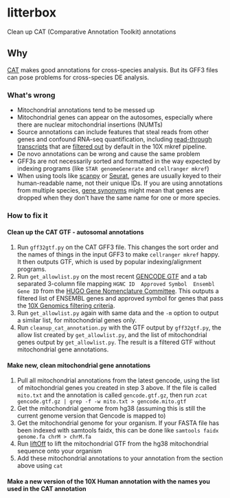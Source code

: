 # litterbox
Clean up CAT (Comparative Annotation Toolkit) annotations

## Why

[CAT](https://github.com/ComparativeGenomicsToolkit/Comparative-Annotation-Toolkit) makes good annotations for cross-species analysis. But its GFF3 files can pose problems for cross-species DE analysis.

### What's wrong

* Mitochondrial annotations tend to be messed up
* Mitochondrial genes can appear on the autosomes, especially where there are nuclear mitochondrial insertions (NUMTs)
* Source annotations can include features that steal reads from other genes and confound RNA-seq quantification, including [read-through transcripts](https://www.ensembl.info/2019/02/11/annotating-readthrough-transcription-in-ensembl/) that are [filtered out](https://www.10xgenomics.com/support/software/cell-ranger/downloads/cr-ref-build-steps) by default in the 10X mkref pipeline.
* De novo annotations can be wrong and cause the same problem
* GFF3s are not necessarily sorted and formatted in the way expected by indexing programs (like `STAR genomeGenerate` and `cellranger mkref`)
* When using tools like [scanpy](https://scanpy.readthedocs.io/en/stable/) or [Seurat](https://satijalab.org/seurat/), genes are usually keyed to their human-readable name, not their unique IDs. If you are using annotations from multiple species, [gene synonyms](https://www.genenames.org/tools/multi-symbol-checker/) might mean that genes are dropped when they don't have the same name for one or more species. 

### How to fix it

#### Clean up the CAT GTF - autosomal annotations

1. Run `gff32gtf.py` on the CAT GFF3 file. This changes the sort order and the names of things in the input GFF3 to make `cellranger mkref` happy. It then outputs GTF, which is used by popular indexing/alignment programs.
2. Run `get_allowlist.py` on the most recent [GENCODE GTF](https://www.gencodegenes.org/human/) and a tab separated 3-column file mapping `HGNC ID  Approved Symbol  Ensembl Gene ID` from the [HUGO Gene Nomenclature Committee](https://www.genenames.org/download/custom/). This outputs a filtered list of ENSEMBL genes and approved symbol for genes that pass the [10X Genomics filtering criteria](https://www.10xgenomics.com/support/software/cell-ranger/downloads/cr-ref-build-steps).
3. Run `get_allowlist.py` again with same data and the `-m` option to output a similar list, for mitochondrial genes only.
4. Run `cleanup_cat_annotation.py` with the GTF output by `gff32gtf.py`, the allow list created by `get_allowlist.py`, and the list of mitochondrial genes output by `get_allowlist.py`. The result is a filtered GTF without mitochondrial gene annotations.

 #### Make new, clean mitochondrial gene annotations

 1. Pull all mitochondrial annotations from the latest gencode, using the list of mitochondrial genes you created in step 3 above. If the file is called `mito.txt` and the annotation is called `gencode.gtf.gz`, then run `zcat gencode.gtf.gz | grep -f -w mito.txt > gencode.mito.gtf`
 2. Get the mitochondrial genome from hg38 (assuming this is still the current genome version that Gencode is mapped to)
 3. Get the mitochondrial genome for your organism. If your FASTA file has been indexed with samtools faidx, this can be done like `samtools faidx genome.fa chrM > chrM.fa`
 4. Run [liftOff](https://github.com/agshumate/Liftoff) to lift the mitochondrial GTF from the hg38 mitochondrial sequence onto your organism
 5. Add these mitochondrial annotations to your annotation from the section above using `cat`

#### Make a new version of the 10X Human annotation with the names you used in the CAT annotation



